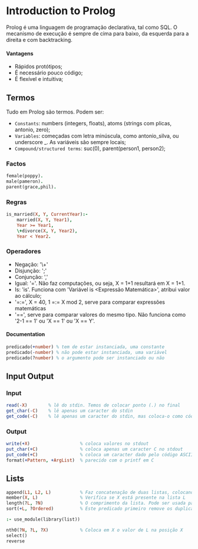 # Introduction to Prolog

Prolog é uma linguagem de programação declarativa, tal como SQL. O mecanismo de execução é sempre de cima para baixo, da esquerda para a direita e com backtracking.

#### Vantagens

- Rápidos protótipos;
- É necessário pouco código;
- É flexível e intuitiva;

## Termos

Tudo em Prolog são termos. Podem ser:

- `Constants`: numbers (integers, floats), atoms (strings com plicas, antonio, zero);
- `Variables`: começadas com letra minúscula, como antonio_silva, ou underscore _. As variáveis são sempre locais;
- `Compound/structured terms`: suc(0), parent(person1, person2);

### Factos

```prolog
female(poppy).
male(pameron).
parent(grace,phil).
```

### Regras

```prolog
is_married(X, Y, CurrentYear):-
    married(X, Y, Year1),
    Year >= Year1,
    \+divorce(X, Y, Year2),
    Year < Year2.
```

### Operadores

- Negação: '\\+'
- Disjunção: ';'
- Conjunção: ','
- Igual: '='. Não faz computações, ou seja, X = 1+1 resultará em X = 1+1.
- Is: 'is'. Funciona com 'Variável is <Expressão Matemática>', atribui valor ao cálculo;
- '=:=', X = 40, 1 =:= X mod 2, serve para comparar expressões matemáticas 
- '==', serve para comparar valores do mesmo tipo. Não funciona como '2-1 == 1' ou 'X == 1' ou 'X == Y'.

#### Documentation

```prolog
predicado(+number) % tem de estar instanciada, uma constante
predicado(-number) % não pode estar instanciada, uma variável
predicado(?number) % o argumento pode ser instanciado ou não
```

## Input Output

### Input

```prolog
read(-X)        % lê do stdin. Temos de colocar ponto (.) no final
get_char(-C)    % lê apenas um caracter do stdin
get_code(-C)    % lê apenas um caracter do stdin, mas coloca-o como código ASCII
```

### Output

```prolog
write(+X)                   % coloca valores no stdout
put_char(+C)                % coloca apenas um caracter C no stdout
put_code(+C)                % coloca um caracter dado pelo código ASCII C no stdout
format(+Pattern, +ArgList)  % parecido com o printf em C
```

## Lists


```prolog
append(L1, L2, L)           % Faz concatenação de duas listas, colocando o resultado no terceiro argumento. O(L1).
member(X, L)                % Verifica se X está presente na lista L
length(?L, ?N)              % O comprimento da lista. Pode ser usada para gerar números de 0 até infinito, usando length(_, N).
sort(+L, ?Ordered)          % Este predicado primeiro remove os duplicados de uma lista

:- use_module(library(list))

nth0(?N, ?L, ?X)            % Coloca em X o valor de L na posição X
select()
reverse
```